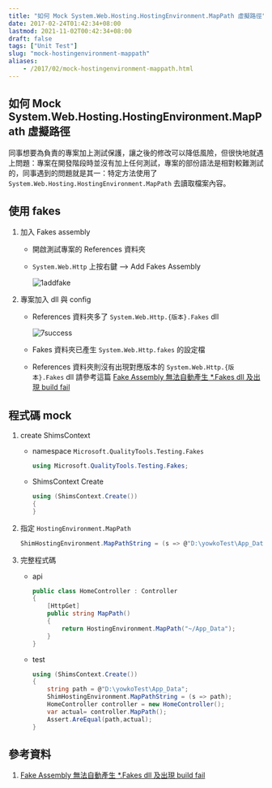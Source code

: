 ```yaml
---
title: "如何 Mock System.Web.Hosting.HostingEnvironment.MapPath 虛擬路徑"
date: 2017-02-24T01:42:34+08:00
lastmod: 2021-11-02T00:42:34+08:00
draft: false
tags: ["Unit Test"]
slug: "mock-hostingenvironment-mappath"
aliases:
    - /2017/02/mock-hostingenvironment-mappath.html
---
```

## 如何 Mock System.Web.Hosting.HostingEnvironment.MapPath 虛擬路徑

同事想要為負責的專案加上測試保護，讓之後的修改可以降低風險，但很快地就遇上問題：專案在開發階段時並沒有加上任何測試，專案的部份語法是相對較難測試的，同事遇到的問題就是其一：特定方法使用了 `System.Web.Hosting.HostingEnvironment.MapPath` 去讀取檔案內容。

## 使用 fakes

1. 加入 Fakes assembly
    - 開啟測試專案的 References 資料夾
    - `System.Web.Http` 上按右鍵 --> Add Fakes Assembly

        ![1addfake](https://cloud.githubusercontent.com/assets/3851540/23245449/8881b316-f9c7-11e6-9bd9-e3f178a7a9ca.png)  
2. 專案加入 dll 與 config
    - References 資料夾多了 `System.Web.Http.{版本}.Fakes` dll

        ![7success](https://cloud.githubusercontent.com/assets/3851540/23245454/88c7f3f8-f9c7-11e6-8735-54dab8e9ee4d.png)
    - Fakes 資料夾已產生 `System.Web.Http.fakes` 的設定檔
    - References 資料夾則沒有出現對應版本的 `System.Web.Http.{版本}.Fakes` dll 請參考這篇 [Fake Assembly 無法自動產生 *.Fakes dll 及出現 build fail](/add-fake-assembly-issue)

## 程式碼 mock

1. create ShimsContext
    - namespace `Microsoft.QualityTools.Testing.Fakes`

        ```cs
        using Microsoft.QualityTools.Testing.Fakes;
        ```

    - ShimsContext Create

        ```cs
        using (ShimsContext.Create())
        {
        }
        ```

2. 指定 `HostingEnvironment.MapPath`

    ```cs
    ShimHostingEnvironment.MapPathString = (s => @"D:\yowkoTest\App_Data");
    ```

3. 完整程式碼
    - api

        ```cs
        public class HomeController : Controller
        {
            [HttpGet]
            public string MapPath()
            {
                return HostingEnvironment.MapPath("~/App_Data");
            }
        }
        ```

    - test

        ```cs
        using (ShimsContext.Create())
        {
            string path = @"D:\yowkoTest\App_Data";
            ShimHostingEnvironment.MapPathString = (s => path);
            HomeController controller = new HomeController();
            var actual= controller.MapPath();
            Assert.AreEqual(path,actual);
        }
        ```

## 參考資料

1. [Fake Assembly 無法自動產生 *.Fakes dll 及出現 build fail](/add-fake-assembly-issue)
